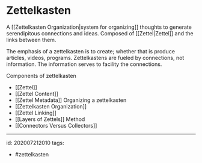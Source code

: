 # Zettelkasten

A [[Zettelkasten Organization|system for organizing]] thoughts to generate serendipitous connections and ideas. Composed of [[Zettel|Zettel]] and the links between them.

The emphasis of a zettelkasten is to create; whether that is produce articles, videos, programs. Zettelkastens are fueled by connections, not information. The information serves to facility the connections.

Components of zettelkasten
- [[Zettel]]
- [[Zettel Content]]
- [[Zettel Metadata]]
Organizing a zettelkasten
- [[Zettelkasten Organization]]
- [[Zettel Linking]]
- [[Layers of Zettels]]
Method
- [[Connectors Versus Collectors]]

---

id: 202007212010
tags:
 - #zettelkasten

